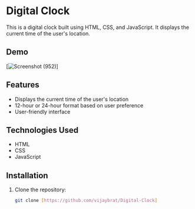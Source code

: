 # Digital Clock

This is a digital clock built using HTML, CSS, and JavaScript. It displays the current time of the user's location.

## Demo

[![Screenshot (952)](https://github.com/vijaybrat/Digital-Clock/assets/89268124/8cda4e8a-400d-41e1-a63c-a92a12bf0ca9)]

## Features

- Displays the current time of the user's location
- 12-hour or 24-hour format based on user preference
- User-friendly interface

## Technologies Used

- HTML
- CSS
- JavaScript

## Installation

1. Clone the repository:

   ```bash
   git clone [https://github.com/vijaybrat/Digital-Clock]
